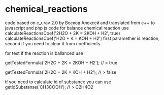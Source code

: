 # chemical_reactions
code based on c_urav 2.0 by Восков Алексей and translated from c++ to javascript and php
js code for balance chemical reaction use 
calculateReactionsCoef('2H2O + 2K = 2KOH + H2', true)
calculateReactionsCoef('H2O + K = KOH + H2')
first paramether is reaction, second if you need to clear it from coefficients

for test if the reaction is ballanced use

getTestedFormula('2H2O + 2K = 2KOH + H2'); // > true

getTestedFormula('2H2O + 2K = KOH + H2'); // > false

if you need to calculate id of substance you can use
getIdSubstanse('CH3COOH'); // > C2H4O2
